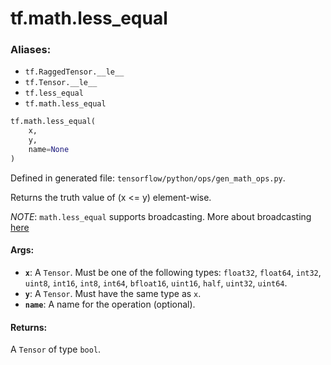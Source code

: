 <div itemscope itemtype="http://developers.google.com/ReferenceObject">
<meta itemprop="name" content="tf.math.less_equal" />
<meta itemprop="path" content="Stable" />
</div>

# tf.math.less_equal

### Aliases:

* `tf.RaggedTensor.__le__`
* `tf.Tensor.__le__`
* `tf.less_equal`
* `tf.math.less_equal`

``` python
tf.math.less_equal(
    x,
    y,
    name=None
)
```



Defined in generated file: `tensorflow/python/ops/gen_math_ops.py`.

Returns the truth value of (x <= y) element-wise.

*NOTE*: `math.less_equal` supports broadcasting. More about broadcasting
[here](http://docs.scipy.org/doc/numpy/user/basics.broadcasting.html)

#### Args:

* <b>`x`</b>: A `Tensor`. Must be one of the following types: `float32`, `float64`, `int32`, `uint8`, `int16`, `int8`, `int64`, `bfloat16`, `uint16`, `half`, `uint32`, `uint64`.
* <b>`y`</b>: A `Tensor`. Must have the same type as `x`.
* <b>`name`</b>: A name for the operation (optional).


#### Returns:

A `Tensor` of type `bool`.